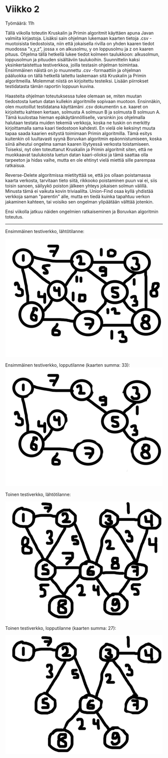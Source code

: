 <h1>Viikko 2</h1>

Työmäärä: 11h

Tällä viikolla toteutin Kruskalin ja Primin algoritmit käyttäen apuna Javan valmiita kirjastoja. Lisäksi sain 
ohjelman lukemaan kaarten tietoja .csv -muotoisista tiedostoista, niin että jokaisella rivilla on yhden kaaren
tiedot muodossa "x,y,z", jossa x on alkusolmu, y on loppusolmu ja z on kaaren pituus. Ohjelma tällä hetkellä lukee 
tiedot kolmeen taulukkoon: alkusolmun, loppusolmun ja pituuden  sisältäviin taulukoihin.  Suunnittelin kaksi 
yksinkertaistettua testiverkkoa, joilla testasin ohjelman toimintaa. Ensimmäinen näistä on jo muunnettu .csv 
-formaattiin ja ohjelman pääluokka on tällä hetkellä laitettu laskemaan sitä Kruskalin ja Primin algoritmeilla. 
Molemmat niistä on kirjoitettu testeiksi. Lisään piirrokset testidatasta tämän raportin loppuun kuvina.

Haasteita ohjelman toteutuksessa tulee olemaan se, miten muutan tiedostosta luetun datan kullekin algoritmille 
sopivaan muotoon. Ensinnäkin, olen muotoillut testidatana käyttämäni .csv dokumentin s.e. kaaret on kirjoitettu
kahteen kertaan, solmusta A solmuun B ja solmusta B solmuun A. Tämä kuulostaa hieman epäkäytännölliselle, varsinkin
jos ohjelmalla halutaan testata muiden tekemiä verkkoja, koska ne tuskin on merkitty kirjoittamalla sama kaari
tiedostoon kahdesti. En vielä ole keksinyt muuta tapaa saada kaarien esitystä toimimaan Primin algoritmilla. Tämä 
esitys kuitenkin oli luultavasti syynä Boruvkan algoritmin epäonnistumiseen, koska siinä aiheutui ongelma saman
kaaren löytyessä verkosta toistamiseen. Toiseksi, nyt olen toteuttanut Kruskalin ja Primin algoritmit siten, että
ne muokkaavat taulukoista luetun datan kaari-olioksi ja tämä saattaa olla tarpeeton ja hidas vaihe, mutta en ole 
ehtinyt vielä miettiä sille parempaa ratkaisua. 

Reverse-Delete algoritmissa mietityttää se, että jos ollaan poistamassa kaarta verkosta, tarvitaan tieto siitä,
rikkooko poistaminen puun vai ei, siis toisin sanoen, säilyykö poiston jälkeen yhteys jokaisen solmun välillä.
Minusta tämä ei vaikuta kovin triviaalilta. Union-Find osaa kyllä yhdistää verkkoja saman "parentin" alle, mutta
en tiedä kuinka tapahtuu verkon jakaminen kahteen, tai voisiko sen ongelman ylipäätään välttää jotenkin.

Ensi viikolla jatkuu näiden ongelmien ratkaiseminen ja Boruvkan algoritmin toteutus.

---

Ensimmäinen testiverkko, lähtötilanne:

![GitHub Logo](images/testgraph1.png)

Ensimmäinen testiverkko, lopputilanne (kaarten summa: 33):
![GitHub Logo](images/testgraph1res.png)

Toinen testiverkko, lähtötilanne:

![GitHub Logo](images/testgraph2.png)

Toinen testiverkko, lopputilanne (kaarten summa: 27):

![GitHub Logo](images/testgraph2res.png)

